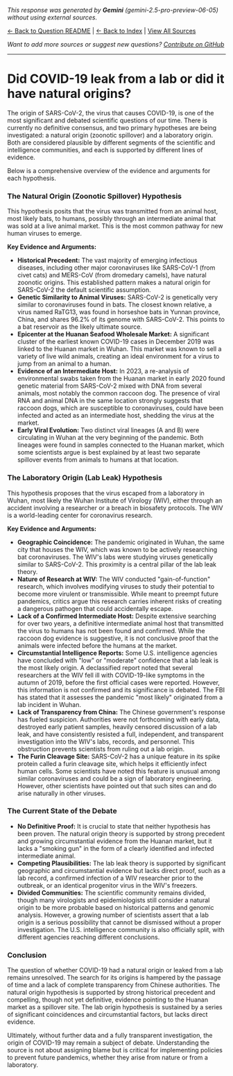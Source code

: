 <!-- 
Generated by: gemini
Model: gemini-2.5-pro-preview-06-05
Prompt type: default
Generated at: 2025-06-13T09:28:05.303793
-->

*This response was generated by **Gemini** (gemini-2.5-pro-preview-06-05) without using external sources.*

[← Back to Question README](README.md) | [← Back to Index](../README.md) | [View All Sources](../allsources.md)

*Want to add more sources or suggest new questions? [Contribute on GitHub](https://github.com/justinwest/SuggestedSources)*

---

# Did COVID-19 leak from a lab or did it have natural origins?

The origin of SARS-CoV-2, the virus that causes COVID-19, is one of the most significant and debated scientific questions of our time. There is currently no definitive consensus, and two primary hypotheses are being investigated: a natural origin (zoonotic spillover) and a laboratory origin. Both are considered plausible by different segments of the scientific and intelligence communities, and each is supported by different lines of evidence.

Below is a comprehensive overview of the evidence and arguments for each hypothesis.

### The Natural Origin (Zoonotic Spillover) Hypothesis

This hypothesis posits that the virus was transmitted from an animal host, most likely bats, to humans, possibly through an intermediate animal that was sold at a live animal market. This is the most common pathway for new human viruses to emerge.

**Key Evidence and Arguments:**

*   **Historical Precedent:** The vast majority of emerging infectious diseases, including other major coronaviruses like SARS-CoV-1 (from civet cats) and MERS-CoV (from dromedary camels), have natural zoonotic origins. This established pattern makes a natural origin for SARS-CoV-2 the default scientific assumption.
*   **Genetic Similarity to Animal Viruses:** SARS-CoV-2 is genetically very similar to coronaviruses found in bats. The closest known relative, a virus named RaTG13, was found in horseshoe bats in Yunnan province, China, and shares 96.2% of its genome with SARS-CoV-2. This points to a bat reservoir as the likely ultimate source.
*   **Epicenter at the Huanan Seafood Wholesale Market:** A significant cluster of the earliest known COVID-19 cases in December 2019 was linked to the Huanan market in Wuhan. This market was known to sell a variety of live wild animals, creating an ideal environment for a virus to jump from an animal to a human.
*   **Evidence of an Intermediate Host:** In 2023, a re-analysis of environmental swabs taken from the Huanan market in early 2020 found genetic material from SARS-CoV-2 mixed with DNA from several animals, most notably the common raccoon dog. The presence of viral RNA and animal DNA in the same location strongly suggests that raccoon dogs, which are susceptible to coronaviruses, could have been infected and acted as an intermediate host, shedding the virus at the market.
*   **Early Viral Evolution:** Two distinct viral lineages (A and B) were circulating in Wuhan at the very beginning of the pandemic. Both lineages were found in samples connected to the Huanan market, which some scientists argue is best explained by at least two separate spillover events from animals to humans at that location.

### The Laboratory Origin (Lab Leak) Hypothesis

This hypothesis proposes that the virus escaped from a laboratory in Wuhan, most likely the Wuhan Institute of Virology (WIV), either through an accident involving a researcher or a breach in biosafety protocols. The WIV is a world-leading center for coronavirus research.

**Key Evidence and Arguments:**

*   **Geographic Coincidence:** The pandemic originated in Wuhan, the same city that houses the WIV, which was known to be actively researching bat coronaviruses. The WIV's labs were studying viruses genetically similar to SARS-CoV-2. This proximity is a central pillar of the lab leak theory.
*   **Nature of Research at WIV:** The WIV conducted "gain-of-function" research, which involves modifying viruses to study their potential to become more virulent or transmissible. While meant to preempt future pandemics, critics argue this research carries inherent risks of creating a dangerous pathogen that could accidentally escape.
*   **Lack of a Confirmed Intermediate Host:** Despite extensive searching for over two years, a definitive intermediate animal host that transmitted the virus to humans has not been found and confirmed. While the raccoon dog evidence is suggestive, it is not conclusive proof that the animals were infected before the humans at the market.
*   **Circumstantial Intelligence Reports:** Some U.S. intelligence agencies have concluded with "low" or "moderate" confidence that a lab leak is the most likely origin. A declassified report noted that several researchers at the WIV fell ill with COVID-19-like symptoms in the autumn of 2019, before the first official cases were reported. However, this information is not confirmed and its significance is debated. The FBI has stated that it assesses the pandemic "most likely" originated from a lab incident in Wuhan.
*   **Lack of Transparency from China:** The Chinese government's response has fueled suspicion. Authorities were not forthcoming with early data, destroyed early patient samples, heavily censored discussion of a lab leak, and have consistently resisted a full, independent, and transparent investigation into the WIV's labs, records, and personnel. This obstruction prevents scientists from ruling out a lab origin.
*   **The Furin Cleavage Site:** SARS-CoV-2 has a unique feature in its spike protein called a furin cleavage site, which helps it efficiently infect human cells. Some scientists have noted this feature is unusual among similar coronaviruses and could be a sign of laboratory engineering. However, other scientists have pointed out that such sites can and do arise naturally in other viruses.

### The Current State of the Debate

*   **No Definitive Proof:** It is crucial to state that neither hypothesis has been proven. The natural origin theory is supported by strong precedent and growing circumstantial evidence from the Huanan market, but it lacks a "smoking gun" in the form of a clearly identified and infected intermediate animal.
*   **Competing Plausibilities:** The lab leak theory is supported by significant geographic and circumstantial evidence but lacks direct proof, such as a lab record, a confirmed infection of a WIV researcher prior to the outbreak, or an identical progenitor virus in the WIV's freezers.
*   **Divided Communities:** The scientific community remains divided, though many virologists and epidemiologists still consider a natural origin to be more probable based on historical patterns and genomic analysis. However, a growing number of scientists assert that a lab origin is a serious possibility that cannot be dismissed without a proper investigation. The U.S. intelligence community is also officially split, with different agencies reaching different conclusions.

### Conclusion

The question of whether COVID-19 had a natural origin or leaked from a lab remains unresolved. The search for its origins is hampered by the passage of time and a lack of complete transparency from Chinese authorities. The natural origin hypothesis is supported by strong historical precedent and compelling, though not yet definitive, evidence pointing to the Huanan market as a spillover site. The lab origin hypothesis is sustained by a series of significant coincidences and circumstantial factors, but lacks direct evidence.

Ultimately, without further data and a fully transparent investigation, the origin of COVID-19 may remain a subject of debate. Understanding the source is not about assigning blame but is critical for implementing policies to prevent future pandemics, whether they arise from nature or from a laboratory.